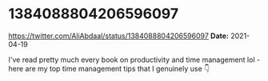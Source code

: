 # 1384088804206596097
https://twitter.com/AliAbdaal/status/1384088804206596097
**Date:** 2021-04-19

I've read pretty much every book on productivity and time management lol - here are my top time management tips that I genuinely use 👇
